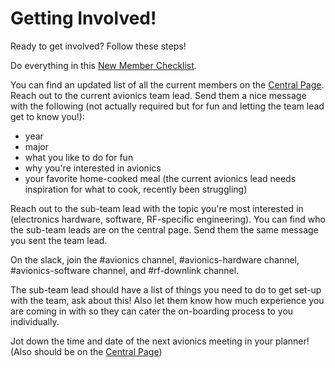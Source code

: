 # Getting Involved!

Ready to get involved? Follow these steps!

Do everything in this [New Member Checklist](https://soundingrocketlab.com/srl-new-member-checklist/).

You can find an updated list of all the current members on the [Central Page](centralpage.md). Reach out to the current avionics team lead. Send them a nice message with the following (not actually required but for fun and letting the team lead get to know you!): 

- year
- major
- what you like to do for fun
- why you're interested in avionics
- your favorite home-cooked meal (the current avionics lead needs inspiration for what to cook, recently been struggling)

Reach out to the sub-team lead with the topic you're most interested in (electronics hardware, software, RF-specific engineering). You can find who the sub-team leads are on the central page. Send them the same message you sent the team lead. 

On the slack, join the #avionics channel, #avionics-hardware channel, #avionics-software channel, and #rf-downlink channel.

The sub-team lead should have a list of things you need to do to get set-up with the team, ask about this! Also let them know how much experience you are coming in with so they can cater the on-boarding process to you individually.

Jot down the time and date of the next avionics meeting in your planner! (Also should be on the [Central Page](centralpage.md))
